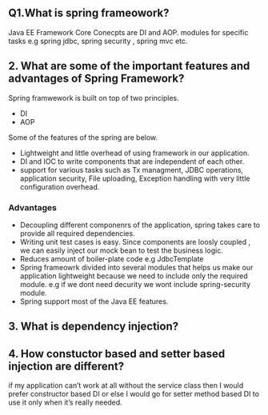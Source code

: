 ## Q1.What is spring frameowork?
Java EE Framework
Core Conecpts are DI and AOP.
modules for specific tasks 
e.g spring jdbc, spring security , spring mvc etc.

## 2. What are some of the important features and advantages of Spring Framework?

Spring framwework is built on top of two principles.
* DI
* AOP

Some of the features of the spring are below.

* Lightweight and little overhead of using framework in our application.
* DI and IOC to write components that are independent of each other.
* support for various tasks such as Tx managment, JDBC operations, application security, File uploading, Exception handling with very little configuration overhead.

###  Advantages
* Decoupling different componenrs of the application, spring takes care to provide all required dependencies.
* Writing unit test cases is easy. Since components are loosly coupled , we can easily inject our mock bean to test the business logic.
* Reduces amount of boiler-plate code e.g JdbcTemplate
* Spring frameowrk divided into several modules that helps us make our application lightweight because we need to include only the required module. e.g if we dont need decurity we wont include spring-security module.
* Spring support most of the Java EE features.

## 3. What is dependency injection?


## 4. How constuctor based and setter based injection are different?
 if my application can’t work at all without the service class then I would prefer constructor based DI or else I would go for setter method based DI to use it only when it’s really needed.

 
